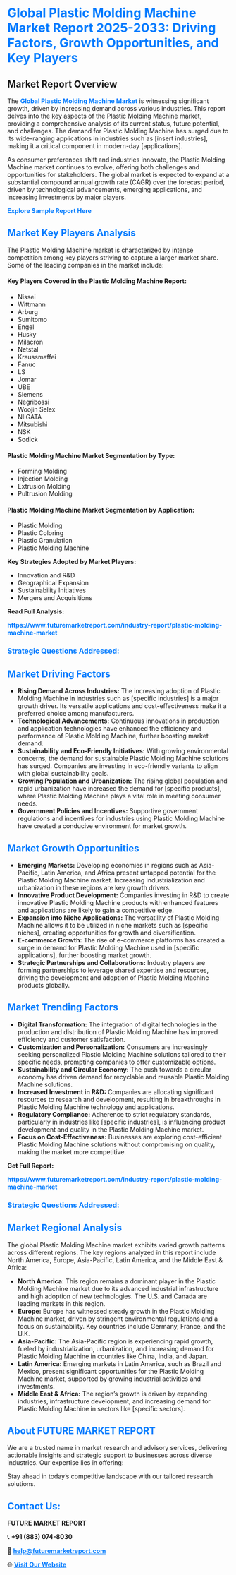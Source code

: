 <h1 style="color: #007BFF;">Global Plastic Molding Machine Market Report 2025-2033: Driving Factors, Growth Opportunities, and Key Players</h1>

<section id="overview">
<h2>Market Report Overview</h2>
<p>The <a href="https://www.futuremarketreport.com/industry-report/plastic-molding-machine-market" style="color: #007BFF; text-decoration: none;"><strong>Global Plastic Molding Machine Market</strong></a> is witnessing significant growth, driven by increasing demand across various industries. This report delves into the key aspects of the Plastic Molding Machine market, providing a comprehensive analysis of its current status, future potential, and challenges. The demand for Plastic Molding Machine has surged due to its wide-ranging applications in industries such as [insert industries], making it a critical component in modern-day [applications].</p>
<p>As consumer preferences shift and industries innovate, the Plastic Molding Machine market continues to evolve, offering both challenges and opportunities for stakeholders. The global market is expected to expand at a substantial compound annual growth rate (CAGR) over the forecast period, driven by technological advancements, emerging applications, and increasing investments by major players.</p>
</section>

<section id="overview">
<p><a href="https://www.futuremarketreport.com/request-sample/reportId=124679" style="color: #007BFF; text-decoration: none;"><strong>Explore Sample Report Here</strong></a></p>
</section>

<section id="key-players">
<h2 style="color: #007BFF;">Market Key Players Analysis</h2>
<p>The Plastic Molding Machine market is characterized by intense competition among key players striving to capture a larger market share. Some of the leading companies in the market include:</p>
<h4>Key Players Covered in the Plastic Molding Machine Report:</h4>
<ul><li>Nissei</li><li>Wittmann</li><li>Arburg</li><li>Sumitomo</li><li>Engel</li><li>Husky</li><li>Milacron</li><li>Netstal</li><li>Kraussmaffei</li><li>Fanuc</li><li>LS</li><li>Jomar</li><li>UBE</li><li>Siemens</li><li>Negribossi</li><li>Woojin Selex</li><li>NIIGATA</li><li>Mitsubishi</li><li>NSK</li><li>Sodick</li></ul>
<h4>Plastic Molding Machine Market Segmentation by Type:</h4>
<ul><li>Forming Molding</li><li>Injection Molding</li><li>Extrusion Molding</li><li>Pultrusion Molding</li></ul>

<h4>Plastic Molding Machine Market Segmentation by Application:</h4>
<ul><li>Plastic Molding</li><li>Plastic Coloring</li><li>Plastic Granulation</li><li>Plastic Molding Machine</li></ul>
<p><strong>Key Strategies Adopted by Market Players:</strong></p>
<ul>
<li>Innovation and R&D</li>
<li>Geographical Expansion</li>
<li>Sustainability Initiatives</li>
<li>Mergers and Acquisitions</li>
</ul>
</section>

<section>
<p><strong>Read Full Analysis: </strong></p><a href="https://www.futuremarketreport.com/industry-report/plastic-molding-machine-market" style="color: #007BFF; text-decoration: none;"><strong>https://www.futuremarketreport.com/industry-report/plastic-molding-machine-market</strong></a>
<h3 style="color: #007BFF;">Strategic Questions Addressed:</h3>
</section>

<section id="driving-factors">
<h2 style="color: #007BFF;">Market Driving Factors</h2>
<ul>
<li><strong>Rising Demand Across Industries:</strong> The increasing adoption of Plastic Molding Machine in industries such as [specific industries] is a major growth driver. Its versatile applications and cost-effectiveness make it a preferred choice among manufacturers.</li>
<li><strong>Technological Advancements:</strong> Continuous innovations in production and application technologies have enhanced the efficiency and performance of Plastic Molding Machine, further boosting market demand.</li>
<li><strong>Sustainability and Eco-Friendly Initiatives:</strong> With growing environmental concerns, the demand for sustainable Plastic Molding Machine solutions has surged. Companies are investing in eco-friendly variants to align with global sustainability goals.</li>
<li><strong>Growing Population and Urbanization:</strong> The rising global population and rapid urbanization have increased the demand for [specific products], where Plastic Molding Machine plays a vital role in meeting consumer needs.</li>
<li><strong>Government Policies and Incentives:</strong> Supportive government regulations and incentives for industries using Plastic Molding Machine have created a conducive environment for market growth.</li>
</ul>
</section>

<section id="growth-opportunities">
<h2 style="color: #007BFF;">Market Growth Opportunities</h2>
<ul>
<li><strong>Emerging Markets:</strong> Developing economies in regions such as Asia-Pacific, Latin America, and Africa present untapped potential for the Plastic Molding Machine market. Increasing industrialization and urbanization in these regions are key growth drivers.</li>
<li><strong>Innovative Product Development:</strong> Companies investing in R&D to create innovative Plastic Molding Machine products with enhanced features and applications are likely to gain a competitive edge.</li>
<li><strong>Expansion into Niche Applications:</strong> The versatility of Plastic Molding Machine allows it to be utilized in niche markets such as [specific niches], creating opportunities for growth and diversification.</li>
<li><strong>E-commerce Growth:</strong> The rise of e-commerce platforms has created a surge in demand for Plastic Molding Machine used in [specific applications], further boosting market growth.</li>
<li><strong>Strategic Partnerships and Collaborations:</strong> Industry players are forming partnerships to leverage shared expertise and resources, driving the development and adoption of Plastic Molding Machine products globally.</li>
</ul>
</section>

<section id="trending-factors">
<h2 style="color: #007BFF;">Market Trending Factors</h2>
<ul>
<li><strong>Digital Transformation:</strong> The integration of digital technologies in the production and distribution of Plastic Molding Machine has improved efficiency and customer satisfaction.</li>
<li><strong>Customization and Personalization:</strong> Consumers are increasingly seeking personalized Plastic Molding Machine solutions tailored to their specific needs, prompting companies to offer customizable options.</li>
<li><strong>Sustainability and Circular Economy:</strong> The push towards a circular economy has driven demand for recyclable and reusable Plastic Molding Machine solutions.</li>
<li><strong>Increased Investment in R&D:</strong> Companies are allocating significant resources to research and development, resulting in breakthroughs in Plastic Molding Machine technology and applications.</li>
<li><strong>Regulatory Compliance:</strong> Adherence to strict regulatory standards, particularly in industries like [specific industries], is influencing product development and quality in the Plastic Molding Machine market.</li>
<li><strong>Focus on Cost-Effectiveness:</strong> Businesses are exploring cost-efficient Plastic Molding Machine solutions without compromising on quality, making the market more competitive.</li>
</ul>
</section>

<section>
<p><strong>Get Full Report: </strong></p><a href="https://www.futuremarketreport.com/industry-report/plastic-molding-machine-market" style="color: #007BFF; text-decoration: none;"><strong>https://www.futuremarketreport.com/industry-report/plastic-molding-machine-market</strong></a>
<h3 style="color: #007BFF;">Strategic Questions Addressed:</h3>
</section>


<section id="regional-analysis">
<h2 style="color: #007BFF;">Market Regional Analysis</h2>
<p>The global Plastic Molding Machine market exhibits varied growth patterns across different regions. The key regions analyzed in this report include North America, Europe, Asia-Pacific, Latin America, and the Middle East & Africa:</p>
<ul>
<li><strong>North America:</strong> This region remains a dominant player in the Plastic Molding Machine market due to its advanced industrial infrastructure and high adoption of new technologies. The U.S. and Canada are leading markets in this region.</li>
<li><strong>Europe:</strong> Europe has witnessed steady growth in the Plastic Molding Machine market, driven by stringent environmental regulations and a focus on sustainability. Key countries include Germany, France, and the U.K.</li>
<li><strong>Asia-Pacific:</strong> The Asia-Pacific region is experiencing rapid growth, fueled by industrialization, urbanization, and increasing demand for Plastic Molding Machine in countries like China, India, and Japan.</li>
<li><strong>Latin America:</strong> Emerging markets in Latin America, such as Brazil and Mexico, present significant opportunities for the Plastic Molding Machine market, supported by growing industrial activities and investments.</li>
<li><strong>Middle East & Africa:</strong> The region’s growth is driven by expanding industries, infrastructure development, and increasing demand for Plastic Molding Machine in sectors like [specific sectors].</li>
</ul>
</section>

<footer>
<h2 style="color: #007BFF;">About FUTURE MARKET REPORT</h2>
<p>We are a trusted name in market research and advisory services, delivering actionable insights and strategic support to businesses across diverse industries. Our expertise lies in offering:</p>

<p>Stay ahead in today’s competitive landscape with our tailored research solutions.</p>

<h2 style="color: #007BFF;">Contact Us:</h2>
<p><strong>FUTURE MARKET REPORT</strong></p>
<p>📞 <strong>+91 (883) 074-8030</strong></p>
<p>📧 <strong><a href="mailto:help@futuremarketreport.com" style="color: #007BFF;">help@futuremarketreport.com</a></strong></p>
<p>🌐 <strong><a href="https://www.futuremarketreport.com/" style="color: #007BFF;">Visit Our Website</a></strong></p>
</footer>